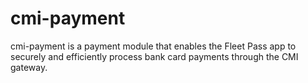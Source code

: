 # cmi-payment
cmi-payment is a payment module that enables the Fleet Pass app to securely and efficiently process bank card payments through the CMI gateway.

